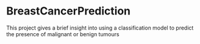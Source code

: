 # BreastCancerPrediction
This project gives a brief insight into using a classification model to predict the presence of malignant or benign tumours
